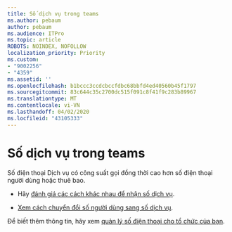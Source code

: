 ```yaml
---
title: Số dịch vụ trong teams
ms.author: pebaum
author: pebaum
ms.audience: ITPro
ms.topic: article
ROBOTS: NOINDEX, NOFOLLOW
localization_priority: Priority
ms.custom:
- "9002256"
- "4359"
ms.assetid: ''
ms.openlocfilehash: b1bccc3ccdcbccfdbc68bbfd4ed40560b45f1797
ms.sourcegitcommit: 83c644c35c2700dc515f091c8f41f9c283b89967
ms.translationtype: MT
ms.contentlocale: vi-VN
ms.lasthandoff: 04/02/2020
ms.locfileid: "43105333"
---
```

# <a name="service-numbers-in-teams"></a>Số dịch vụ trong teams

Số điện thoại Dịch vụ có công suất gọi đồng thời cao hơn số điện thoại người dùng hoặc thuê bao. 

- Hãy [đánh giá các cách khác nhau để nhận số dịch vụ](https://docs.microsoft.com/microsoftteams/getting-service-phone-numbers). 

- [Xem cách chuyển đổi số người dùng sang số dịch vụ](https://docs.microsoft.com/microsoftteams/manage-phone-numbers-for-your-organization/phone-number-management-for-the-u-s).

Để biết thêm thông tin, hãy xem [quản lý số điện thoại cho tổ chức của bạn](https://docs.microsoft.com/microsoftteams/manage-phone-numbers-for-your-organization/manage-phone-numbers-for-your-organization).
